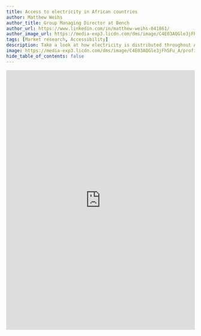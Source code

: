 ```yaml
---
title: Access to electricity in African countries
author: Matthew Weihs
author_title: Group Managing Director at Bench
author_url: https://www.linkedin.com/in/matthew-weihs-041861/
author_image_url: https://media-exp3.licdn.com/dms/image/C4E03AQGle3jFh5Fu_A/profile-displayphoto-shrink_800_800/0/1572360196809?e=1632355200&v=beta&t=Q1gVBYomurXX-KSEronsqWsVBvBbPJ5nhIrRwQK5fmg
tags: [Market research, Accessibility]
description: Take a look at how electricity is distributed throughout Africa
image: https://media-exp3.licdn.com/dms/image/C4E03AQGle3jFh5Fu_A/profile-displayphoto-shrink_800_800/0/1572360196809?e=1632355200&v=beta&t=Q1gVBYomurXX-KSEronsqWsVBvBbPJ5nhIrRwQK5fmg
hide_table_of_contents: false
---
```

<iframe src="https://www.linkedin.com/embed/feed/update/urn:li:share:6822059916333748224" height="695" width="504" frameborder="0" allowfullscreen="" title="Embedded post"></iframe>
